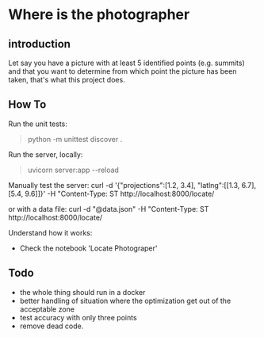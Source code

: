 # Where is the photographer


## introduction

Let say you have a picture with at least 5 identified points (e.g. summits) and that you want to determine from which point the picture has been taken, that's what this project does.


## How To

Run the unit tests:
  > python -m unittest discover .

Run the server, locally:
  > uvicorn server:app --reload

Manually test the server:
  curl -d '{"projections":[1.2, 3.4], "latlng":[[1.3, 6.7], [5.4, 9.6]]}' -H "Content-Type: ST http://localhost:8000/locate/

or with a data file:
  curl -d "@data.json" -H "Content-Type: ST http://localhost:8000/locate/

Understand how it works:
 - Check the notebook 'Locate Photograper'


## Todo

 - the whole thing should run in a docker
 - better handling of situation where the optimization get out of the acceptable zone
 - test accuracy with only three points
 - remove dead code.

